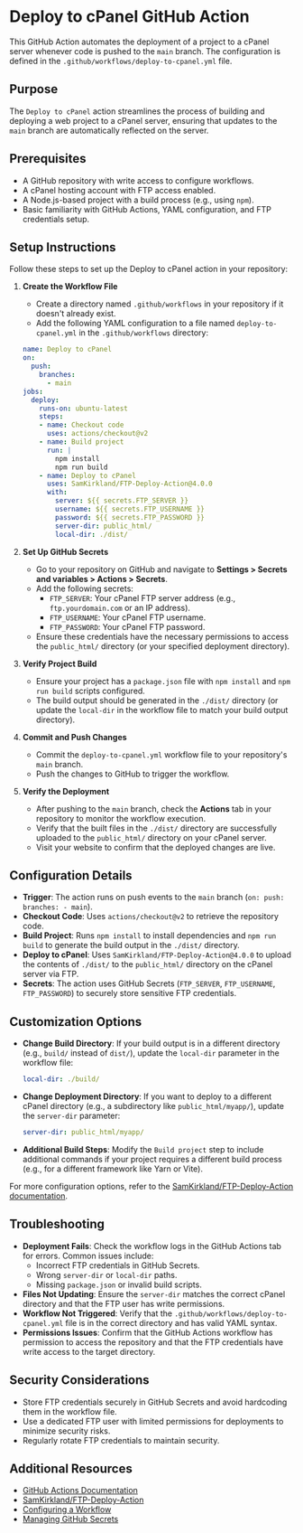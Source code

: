 # Deploy to cPanel GitHub Action

This GitHub Action automates the deployment of a project to a cPanel server whenever code is pushed to the `main` branch. The configuration is defined in the `.github/workflows/deploy-to-cpanel.yml` file.

## Purpose

The `Deploy to cPanel` action streamlines the process of building and deploying a web project to a cPanel server, ensuring that updates to the `main` branch are automatically reflected on the server.

## Prerequisites

- A GitHub repository with write access to configure workflows.
- A cPanel hosting account with FTP access enabled.
- A Node.js-based project with a build process (e.g., using `npm`).
- Basic familiarity with GitHub Actions, YAML configuration, and FTP credentials setup.

## Setup Instructions

Follow these steps to set up the Deploy to cPanel action in your repository:

1. **Create the Workflow File**
   - Create a directory named `.github/workflows` in your repository if it doesn't already exist.
   - Add the following YAML configuration to a file named `deploy-to-cpanel.yml` in the `.github/workflows` directory:

   ```yaml
   name: Deploy to cPanel
   on:
     push:
       branches:
         - main
   jobs:
     deploy:
       runs-on: ubuntu-latest
       steps:
       - name: Checkout code
         uses: actions/checkout@v2
       - name: Build project
         run: |
           npm install
           npm run build
       - name: Deploy to cPanel
         uses: SamKirkland/FTP-Deploy-Action@4.0.0
         with:
           server: ${{ secrets.FTP_SERVER }}
           username: ${{ secrets.FTP_USERNAME }}
           password: ${{ secrets.FTP_PASSWORD }}
           server-dir: public_html/
           local-dir: ./dist/
   ```

2. **Set Up GitHub Secrets**
   - Go to your repository on GitHub and navigate to **Settings > Secrets and variables > Actions > Secrets**.
   - Add the following secrets:
     - `FTP_SERVER`: Your cPanel FTP server address (e.g., `ftp.yourdomain.com` or an IP address).
     - `FTP_USERNAME`: Your cPanel FTP username.
     - `FTP_PASSWORD`: Your cPanel FTP password.
   - Ensure these credentials have the necessary permissions to access the `public_html/` directory (or your specified deployment directory).

3. **Verify Project Build**
   - Ensure your project has a `package.json` file with `npm install` and `npm run build` scripts configured.
   - The build output should be generated in the `./dist/` directory (or update the `local-dir` in the workflow file to match your build output directory).

4. **Commit and Push Changes**
   - Commit the `deploy-to-cpanel.yml` workflow file to your repository's `main` branch.
   - Push the changes to GitHub to trigger the workflow.

5. **Verify the Deployment**
   - After pushing to the `main` branch, check the **Actions** tab in your repository to monitor the workflow execution.
   - Verify that the built files in the `./dist/` directory are successfully uploaded to the `public_html/` directory on your cPanel server.
   - Visit your website to confirm that the deployed changes are live.

## Configuration Details

- **Trigger**: The action runs on push events to the `main` branch (`on: push: branches: - main`).
- **Checkout Code**: Uses `actions/checkout@v2` to retrieve the repository code.
- **Build Project**: Runs `npm install` to install dependencies and `npm run build` to generate the build output in the `./dist/` directory.
- **Deploy to cPanel**: Uses `SamKirkland/FTP-Deploy-Action@4.0.0` to upload the contents of `./dist/` to the `public_html/` directory on the cPanel server via FTP.
- **Secrets**: The action uses GitHub Secrets (`FTP_SERVER`, `FTP_USERNAME`, `FTP_PASSWORD`) to securely store sensitive FTP credentials.

## Customization Options

- **Change Build Directory**: If your build output is in a different directory (e.g., `build/` instead of `dist/`), update the `local-dir` parameter in the workflow file:
  ```yaml
  local-dir: ./build/
  ```

- **Change Deployment Directory**: If you want to deploy to a different cPanel directory (e.g., a subdirectory like `public_html/myapp/`), update the `server-dir` parameter:
  ```yaml
  server-dir: public_html/myapp/
  ```

- **Additional Build Steps**: Modify the `Build project` step to include additional commands if your project requires a different build process (e.g., for a different framework like Yarn or Vite).

For more configuration options, refer to the [SamKirkland/FTP-Deploy-Action documentation](https://github.com/SamKirkland/FTP-Deploy-Action).

## Troubleshooting

- **Deployment Fails**: Check the workflow logs in the GitHub Actions tab for errors. Common issues include:
  - Incorrect FTP credentials in GitHub Secrets.
  - Wrong `server-dir` or `local-dir` paths.
  - Missing `package.json` or invalid build scripts.
- **Files Not Updating**: Ensure the `server-dir` matches the correct cPanel directory and that the FTP user has write permissions.
- **Workflow Not Triggered**: Verify that the `.github/workflows/deploy-to-cpanel.yml` file is in the correct directory and has valid YAML syntax.
- **Permissions Issues**: Confirm that the GitHub Actions workflow has permission to access the repository and that the FTP credentials have write access to the target directory.

## Security Considerations

- Store FTP credentials securely in GitHub Secrets and avoid hardcoding them in the workflow file.
- Use a dedicated FTP user with limited permissions for deployments to minimize security risks.
- Regularly rotate FTP credentials to maintain security.

## Additional Resources

- [GitHub Actions Documentation](https://docs.github.com/en/actions)
- [SamKirkland/FTP-Deploy-Action](https://github.com/SamKirkland/FTP-Deploy-Action)
- [Configuring a Workflow](https://docs.github.com/en/actions/using-workflows/workflow-syntax-for-github-actions)
- [Managing GitHub Secrets](https://docs.github.com/en/actions/security-guides/encrypted-secrets)
